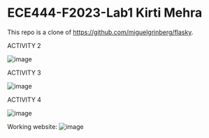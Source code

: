 # ECE444-F2023-Lab1 Kirti Mehra
This repo is a clone of https://github.com/miguelgrinberg/flasky.

ACTIVITY 2

![image](https://github.com/kxrtx/ECE444-Lab3/assets/90280208/c3678836-e764-4fc1-9f2b-3c2b83107f8a)


ACTIVITY 3

![image](https://github.com/kxrtx/ECE444-Lab3/assets/90280208/194be556-0a9b-4359-9e1a-998667df8b1d)


ACTIVITY 4

![image](https://github.com/kxrtx/ECE444-Lab3/assets/90280208/61cd1672-b216-4885-842e-88699698c32b)

Working website:
![image](https://github.com/kxrtx/ECE444-Lab3/assets/90280208/fb52bcc4-3555-47b3-97c9-27ccc8fa4ec2)


